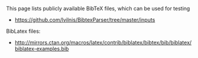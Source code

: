 This page lists publicly available BibTeX files, which can be used for testing

* https://github.com/lvilnis/BibtexParser/tree/master/inputs

BibLatex files:
* http://mirrors.ctan.org/macros/latex/contrib/biblatex/bibtex/bib/biblatex/biblatex-examples.bib
